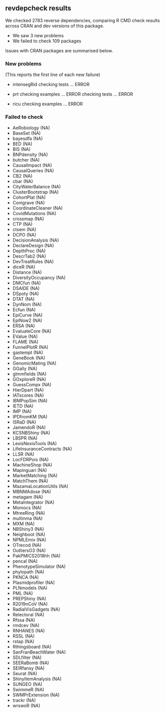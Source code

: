 ## revdepcheck results

We checked 2783 reverse dependencies, comparing R CMD check results across CRAN and dev versions of this package.

 * We saw 3 new problems
 * We failed to check 109 packages

Issues with CRAN packages are summarised below.

### New problems
(This reports the first line of each new failure)

* intensegRid
  checking tests ... ERROR

* prt
  checking examples ... ERROR
  checking tests ... ERROR

* ricu
  checking examples ... ERROR

### Failed to check

* AeRobiology            (NA)
* BaseSet                (NA)
* bayesdfa               (NA)
* BED                    (NA)
* BIS                    (NA)
* BNPdensity             (NA)
* butcher                (NA)
* CausalImpact           (NA)
* CausalQueries          (NA)
* CB2                    (NA)
* cbar                   (NA)
* CityWaterBalance       (NA)
* ClusterBootstrap       (NA)
* CohortPlat             (NA)
* Conigrave              (NA)
* CoordinateCleaner      (NA)
* CovidMutations         (NA)
* crossmap               (NA)
* CTP                    (NA)
* ctsem                  (NA)
* DCPO                   (NA)
* DecisionAnalysis       (NA)
* DeclareDesign          (NA)
* DepthProc              (NA)
* DescrTab2              (NA)
* DevTreatRules          (NA)
* diceR                  (NA)
* Distance               (NA)
* DiversityOccupancy     (NA)
* DMCfun                 (NA)
* DSAIDE                 (NA)
* DSpoty                 (NA)
* DTAT                   (NA)
* DynNom                 (NA)
* Ecfun                  (NA)
* EpiCurve               (NA)
* EpiNow2                (NA)
* ERSA                   (NA)
* EvaluateCore           (NA)
* EValue                 (NA)
* FLAME                  (NA)
* FunnelPlotR            (NA)
* gastempt               (NA)
* GeneBook               (NA)
* GenomicMating          (NA)
* GGally                 (NA)
* glmmfields             (NA)
* GOxploreR              (NA)
* GuessCompx             (NA)
* HierDpart              (NA)
* IATscores              (NA)
* IBMPopSim              (NA)
* IETD                   (NA)
* IMP                    (NA)
* IPDfromKM              (NA)
* ISRaD                  (NA)
* JamendoR               (NA)
* KCSNBShiny             (NA)
* LBSPR                  (NA)
* LexisNexisTools        (NA)
* LifeInsuranceContracts (NA)
* LLSR                   (NA)
* LocFDRPois             (NA)
* MachineShop            (NA)
* Mapinguari             (NA)
* MarketMatching         (NA)
* MatchThem              (NA)
* MazamaLocationUtils    (NA)
* MBNMAdose              (NA)
* metagam                (NA)
* MetaIntegrator         (NA)
* Momocs                 (NA)
* MtreeRing              (NA)
* multinma               (NA)
* MXM                    (NA)
* NBShiny3               (NA)
* Neighboot              (NA)
* NPMLEmix               (NA)
* OTrecod                (NA)
* OutliersO3             (NA)
* PakPMICS2018hh         (NA)
* pencal                 (NA)
* PhenotypeSimulator     (NA)
* phylopath              (NA)
* PKNCA                  (NA)
* Plasmidprofiler        (NA)
* PLNmodels              (NA)
* PML                    (NA)
* PREPShiny              (NA)
* R2019nCoV              (NA)
* RadialVisGadgets       (NA)
* Relectoral             (NA)
* Rfssa                  (NA)
* rmdcev                 (NA)
* RNHANES                (NA)
* RSSL                   (NA)
* rstap                  (NA)
* Rthingsboard           (NA)
* SanFranBeachWater      (NA)
* SDLfilter              (NA)
* SEERaBomb              (NA)
* SEIRfansy              (NA)
* Seurat                 (NA)
* ShinyItemAnalysis      (NA)
* SUNGEO                 (NA)
* SwimmeR                (NA)
* SWMPrExtension         (NA)
* trackr                 (NA)
* wrswoR                 (NA)
